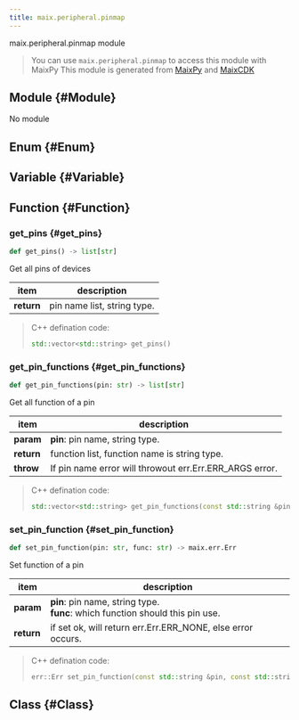 ```yaml
---
title: maix.peripheral.pinmap
---
```


maix.peripheral.pinmap module


> You can use `maix.peripheral.pinmap` to access this module with MaixPy
> This module is generated from [MaixPy](https://github.com/sipeed/MaixPy) and [MaixCDK](https://github.com/sipeed/MaixCDK)

## Module {#Module}

No module


## Enum {#Enum}



## Variable {#Variable}



## Function {#Function}

### get\_pins {#get\_pins}

```python
def get_pins() -> list[str]
```
Get all pins of devices

| item | description |
| --- | --- |
| **return** | pin name list, string type. |

> C++ defination code:
> ```cpp
> std::vector<std::string> get_pins()
> ```
### get\_pin\_functions {#get\_pin\_functions}

```python
def get_pin_functions(pin: str) -> list[str]
```
Get all function of a pin

| item | description |
| --- | --- |
| **param** | **pin**: pin name, string type.<br>|
| **return** | function list, function name is string type. |
| **throw** | If pin name error will throwout err.Err.ERR_ARGS error. |

> C++ defination code:
> ```cpp
> std::vector<std::string> get_pin_functions(const std::string &pin)
> ```
### set\_pin\_function {#set\_pin\_function}

```python
def set_pin_function(pin: str, func: str) -> maix.err.Err
```
Set function of a pin

| item | description |
| --- | --- |
| **param** | **pin**: pin name, string type.<br>**func**: which function should this pin use.<br>|
| **return** | if set ok, will return err.Err.ERR_NONE, else error occurs. |

> C++ defination code:
> ```cpp
> err::Err set_pin_function(const std::string &pin, const std::string &func)
> ```


## Class {#Class}

